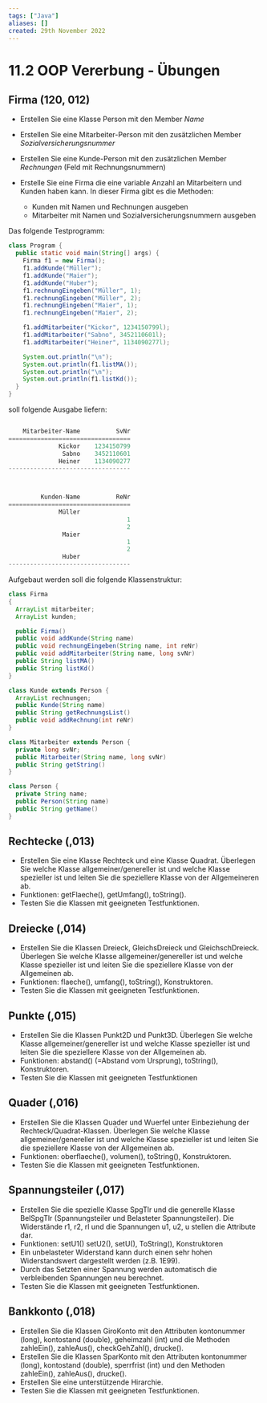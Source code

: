 ```yaml
---
tags: ["Java"]
aliases: []
created: 29th November 2022
---
```


# 11.2 OOP Vererbung - Übungen

## Firma (120, 012)

- Erstellen Sie eine Klasse Person mit den Member *Name*

- Erstellen Sie eine Mitarbeiter-Person mit den zusätzlichen Member *Sozialversicherungsnummer*

- Erstellen Sie eine Kunde-Person mit den zusätzlichen Member *Rechnungen* (Feld mit Rechnungsnummern)

- Erstelle Sie eine Firma die eine variable Anzahl an Mitarbeitern und Kunden haben kann. In dieser Firma gibt es die Methoden:
  - Kunden mit Namen und Rechnungen ausgeben
  - Mitarbeiter mit Namen und Sozialversicherungsnummern ausgeben

Das folgende Testprogramm:

```java
class Program {
  public static void main(String[] args) {
    Firma f1 = new Firma();
    f1.addKunde("Müller");
    f1.addKunde("Maier");
    f1.addKunde("Huber");
    f1.rechnungEingeben("Müller", 1);
    f1.rechnungEingeben("Müller", 2);
    f1.rechnungEingeben("Maier", 1);
    f1.rechnungEingeben("Maier", 2);

    f1.addMitarbeiter("Kickor", 1234150799l);
    f1.addMitarbeiter("Sabno", 3452110601l);
    f1.addMitarbeiter("Heiner", 1134090277l);

    System.out.println("\n");
    System.out.println(f1.listMA());
    System.out.println("\n");
    System.out.println(f1.listKd());
  }
}
```

soll folgende Ausgabe liefern:

```c#

    Mitarbeiter-Name          SvNr
==================================
              Kickor    1234150799
               Sabno    3452110601
              Heiner    1134090277
----------------------------------



         Kunden-Name          ReNr
==================================
              Müller
                                 1
                                 2
               Maier
                                 1
                                 2
               Huber
----------------------------------
```

Aufgebaut werden soll die folgende Klassenstruktur:

```java
class Firma
{
  ArrayList mitarbeiter;
  ArrayList kunden;

  public Firma()
  public void addKunde(String name)
  public void rechnungEingeben(String name, int reNr)
  public void addMitarbeiter(String name, long svNr)
  public String listMA()
  public String listKd()
}

class Kunde extends Person {
  ArrayList rechnungen;
  public Kunde(String name)
  public String getRechnungsList()
  public void addRechnung(int reNr)
}

class Mitarbeiter extends Person {
  private long svNr;
  public Mitarbeiter(String name, long svNr)
  public String getString()
}

class Person {
  private String name;
  public Person(String name)
  public String getName()
}
```

## Rechtecke (,013)

- Erstellen Sie eine Klasse Rechteck und eine Klasse Quadrat. Überlegen Sie welche Klasse allgemeiner/genereller ist und welche Klasse spezieller ist und leiten Sie die speziellere Klasse von der Allgemeineren ab.
- Funktionen: getFlaeche(), getUmfang(), toString().
- Testen Sie die Klassen mit geeigneten Testfunktionen.

## Dreiecke (,014)

- Erstellen Sie die Klassen Dreieck, GleichsDreieck und GleichschDreieck. Überlegen Sie welche Klasse allgemeiner/genereller ist und welche Klasse spezieller ist und leiten Sie die speziellere Klasse von der Allgemeinen ab.
- Funktionen: flaeche(), umfang(), toString(), Konstruktoren.
- Testen Sie die Klassen mit geeigneten Testfunktionen.

## Punkte (,015)

- Erstellen Sie die Klassen Punkt2D und Punkt3D. Überlegen Sie welche Klasse allgemeiner/genereller ist und welche Klasse spezieller ist und leiten Sie die speziellere Klasse von der Allgemeinen ab.
- Funktionen: abstand() (=Abstand vom Ursprung), toString(), Konstruktoren.
- Testen Sie die Klassen mit geeigneten Testfunktionen

## Quader (,016)

- Erstellen Sie die Klassen Quader und Wuerfel unter Einbeziehung der Rechteck/Quadrat-Klassen. Überlegen Sie welche Klasse allgemeiner/genereller ist und welche Klasse spezieller ist und leiten Sie die speziellere Klasse von der Allgemeinen ab.
- Funktionen: oberflaeche(), volumen(), toString(), Konstruktoren.
- Testen Sie die Klassen mit geeigneten Testfunktionen.

## Spannungsteiler (,017)

- Erstellen Sie die spezielle Klasse SpgTlr und die generelle Klasse BelSpgTlr (Spannungsteiler und Belasteter Spannungsteiler). Die Widerstände r1, r2, rl und die Spannungen u1, u2, u stellen die Attribute dar.
- Funktionen: setU1() setU2(), setU(), ToString(), Konstruktoren
- Ein unbelasteter Widerstand kann durch einen sehr hohen Widerstandswert dargestellt werden (z.B. 1E99).
- Durch das Setzten einer Spannung werden automatisch die verbleibenden Spannungen neu berechnet.
- Testen Sie die Klassen mit geeigneten Testfunktionen.

## Bankkonto (,018)

- Erstellen Sie die Klassen GiroKonto mit den Attributen kontonummer (long), kontostand (double), geheimzahl (int) und die Methoden zahleEin(), zahleAus(), checkGehZahl(), drucke().
- Erstellen Sie die Klassen SparKonto mit den Attributen kontonummer (long), kontostand (double), sperrfrist (int) und den Methoden zahleEin(), zahleAus(), drucke().
- Erstellen Sie eine unterstützende Hirarchie.
- Testen Sie die Klassen mit geeigneten Testfunktionen.